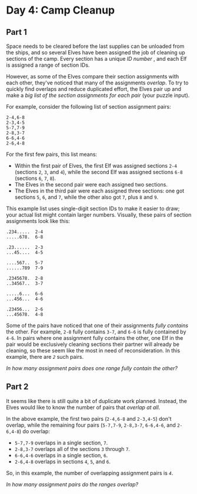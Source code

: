 # Day 4: Camp Cleanup


## Part 1
Space needs to be cleared before the last supplies can be unloaded from the
ships, and so several Elves have been assigned the job of cleaning up sections
of the camp. Every section has a unique _ID number_ , and each Elf is assigned
a range of section IDs.

However, as some of the Elves compare their section assignments with each
other, they've noticed that many of the assignments _overlap_. To try to
quickly find overlaps and reduce duplicated effort, the Elves pair up and make
a _big list of the section assignments for each pair_ (your puzzle input).

For example, consider the following list of section assignment pairs:

    
    
    2-4,6-8
    2-3,4-5
    5-7,7-9
    2-8,3-7
    6-6,4-6
    2-6,4-8
    

For the first few pairs, this list means:

  * Within the first pair of Elves, the first Elf was assigned sections `2-4` (sections `2`, `3`, and `4`), while the second Elf was assigned sections `6-8` (sections `6`, `7`, `8`).
  * The Elves in the second pair were each assigned two sections.
  * The Elves in the third pair were each assigned three sections: one got sections `5`, `6`, and `7`, while the other also got `7`, plus `8` and `9`.

This example list uses single-digit section IDs to make it easier to draw;
your actual list might contain larger numbers. Visually, these pairs of
section assignments look like this:

    
    
    .234.....  2-4
    .....678.  6-8
    
    .23......  2-3
    ...45....  4-5
    
    ....567..  5-7
    ......789  7-9
    
    .2345678.  2-8
    ..34567..  3-7
    
    .....6...  6-6
    ...456...  4-6
    
    .23456...  2-6
    ...45678.  4-8
    

Some of the pairs have noticed that one of their assignments _fully contains_
the other. For example, `2-8` fully contains `3-7`, and `6-6` is fully
contained by `4-6`. In pairs where one assignment fully contains the other,
one Elf in the pair would be exclusively cleaning sections their partner will
already be cleaning, so these seem like the most in need of reconsideration.
In this example, there are _`2`_ such pairs.

_In how many assignment pairs does one range fully contain the other?_




## Part 2


It seems like there is still quite a bit of duplicate work planned. Instead,
the Elves would like to know the number of pairs that _overlap at all_.

In the above example, the first two pairs (`2-4,6-8` and `2-3,4-5`) don't
overlap, while the remaining four pairs (`5-7,7-9`, `2-8,3-7`, `6-6,4-6`, and
`2-6,4-8`) do overlap:

  * `5-7,7-9` overlaps in a single section, `7`.
  * `2-8,3-7` overlaps all of the sections `3` through `7`.
  * `6-6,4-6` overlaps in a single section, `6`.
  * `2-6,4-8` overlaps in sections `4`, `5`, and `6`.

So, in this example, the number of overlapping assignment pairs is _`4`_.

_In how many assignment pairs do the ranges overlap?_


